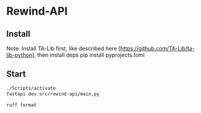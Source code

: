 # Rewind-API

## Install

Note: Install TA-Lib first, like described here [https://github.com/TA-Lib/ta-lib-python], then install deps
pip install pyprojects.toml

## Start

```bash
./Scripts/activate
fastapi dev src/rewind-api/main.py
```

```bash
ruff format
```
